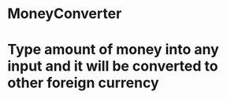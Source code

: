 # MoneyConverter
# Type amount of money into any input and it will be converted to other foreign currency
